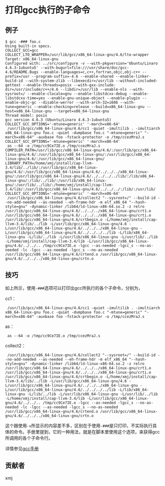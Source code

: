 # 打印gcc执行的子命令

## 例子

	$ gcc -### foo.c
	Using built-in specs.
	COLLECT_GCC=gcc
	COLLECT_LTO_WRAPPER=/usr/lib/gcc/x86_64-linux-gnu/4.6/lto-wrapper
	Target: x86_64-linux-gnu
	Configured with: ../src/configure -v --with-pkgversion='Ubuntu/Linaro 4.6.3-1ubuntu5' --with-bugurl=file:///usr/share/doc/gcc-4.6/README.Bugs --enable-languages=c,c++,fortran,objc,obj-c++ --prefix=/usr --program-suffix=-4.6 --enable-shared --enable-linker-build-id --with-system-zlib --libexecdir=/usr/lib --without-included-gettext --enable-threads=posix --with-gxx-include-dir=/usr/include/c++/4.6 --libdir=/usr/lib --enable-nls --with-sysroot=/ --enable-clocale=gnu --enable-libstdcxx-debug --enable-libstdcxx-time=yes --enable-gnu-unique-object --enable-plugin --enable-objc-gc --disable-werror --with-arch-32=i686 --with-tune=generic --enable-checking=release --build=x86_64-linux-gnu --host=x86_64-linux-gnu --target=x86_64-linux-gnu
	Thread model: posix
	gcc version 4.6.3 (Ubuntu/Linaro 4.6.3-1ubuntu5) 
	COLLECT_GCC_OPTIONS='-mtune=generic' '-march=x86-64'
	 /usr/lib/gcc/x86_64-linux-gnu/4.6/cc1 -quiet -imultilib . -imultiarch x86_64-linux-gnu foo.c -quiet -dumpbase foo.c "-mtune=generic" "-march=x86-64" -auxbase foo -fstack-protector -o /tmp/ccezMraJ.s
	COLLECT_GCC_OPTIONS='-mtune=generic' '-march=x86-64'
	 as --64 -o /tmp/cc9Ce7IE.o /tmp/ccezMraJ.s
	COMPILER_PATH=/usr/lib/gcc/x86_64-linux-gnu/4.6/:/usr/lib/gcc/x86_64-linux-gnu/4.6/:/usr/lib/gcc/x86_64-linux-gnu/:/usr/lib/gcc/x86_64-linux-gnu/4.6/:/usr/lib/gcc/x86_64-linux-gnu/
	LIBRARY_PATH=/home/xmj/install/cap-llvm-3.4/lib/../lib/:/usr/lib/gcc/x86_64-linux-gnu/4.6/:/usr/lib/gcc/x86_64-linux-gnu/4.6/../../../x86_64-linux-gnu/:/usr/lib/gcc/x86_64-linux-gnu/4.6/../../../../lib/:/lib/x86_64-linux-gnu/:/lib/../lib/:/usr/lib/x86_64-linux-gnu/:/usr/lib/../lib/:/home/xmj/install/cap-llvm-3.4/lib/:/usr/lib/gcc/x86_64-linux-gnu/4.6/../../../:/lib/:/usr/lib/
	COLLECT_GCC_OPTIONS='-mtune=generic' '-march=x86-64'
	 /usr/lib/gcc/x86_64-linux-gnu/4.6/collect2 "--sysroot=/" --build-id --no-add-needed --as-needed --eh-frame-hdr -m elf_x86_64 "--hash-style=gnu" -dynamic-linker /lib64/ld-linux-x86-64.so.2 -z relro /usr/lib/gcc/x86_64-linux-gnu/4.6/../../../x86_64-linux-gnu/crt1.o /usr/lib/gcc/x86_64-linux-gnu/4.6/../../../x86_64-linux-gnu/crti.o /usr/lib/gcc/x86_64-linux-gnu/4.6/crtbegin.o -L/home/xmj/install/cap-llvm-3.4/lib/../lib -L/usr/lib/gcc/x86_64-linux-gnu/4.6 -L/usr/lib/gcc/x86_64-linux-gnu/4.6/../../../x86_64-linux-gnu -L/usr/lib/gcc/x86_64-linux-gnu/4.6/../../../../lib -L/lib/x86_64-linux-gnu -L/lib/../lib -L/usr/lib/x86_64-linux-gnu -L/usr/lib/../lib -L/home/xmj/install/cap-llvm-3.4/lib -L/usr/lib/gcc/x86_64-linux-gnu/4.6/../../.. /tmp/cc9Ce7IE.o -lgcc --as-needed -lgcc_s --no-as-needed -lc -lgcc --as-needed -lgcc_s --no-as-needed /usr/lib/gcc/x86_64-linux-gnu/4.6/crtend.o /usr/lib/gcc/x86_64-linux-gnu/4.6/../../../x86_64-linux-gnu/crtn.o

## 技巧

如上所示，使用`-###`选项可以打印出gcc所执行的各个子命令，分别为，

cc1：

	 /usr/lib/gcc/x86_64-linux-gnu/4.6/cc1 -quiet -imultilib . -imultiarch x86_64-linux-gnu foo.c -quiet -dumpbase foo.c "-mtune=generic" "-march=x86-64" -auxbase foo -fstack-protector -o /tmp/ccezMraJ.s

as：

	 as --64 -o /tmp/cc9Ce7IE.o /tmp/ccezMraJ.s

collect2：

	 /usr/lib/gcc/x86_64-linux-gnu/4.6/collect2 "--sysroot=/" --build-id --no-add-needed --as-needed --eh-frame-hdr -m elf_x86_64 "--hash-style=gnu" -dynamic-linker /lib64/ld-linux-x86-64.so.2 -z relro /usr/lib/gcc/x86_64-linux-gnu/4.6/../../../x86_64-linux-gnu/crt1.o /usr/lib/gcc/x86_64-linux-gnu/4.6/../../../x86_64-linux-gnu/crti.o /usr/lib/gcc/x86_64-linux-gnu/4.6/crtbegin.o -L/home/xmj/install/cap-llvm-3.4/lib/../lib -L/usr/lib/gcc/x86_64-linux-gnu/4.6 -L/usr/lib/gcc/x86_64-linux-gnu/4.6/../../../x86_64-linux-gnu -L/usr/lib/gcc/x86_64-linux-gnu/4.6/../../../../lib -L/lib/x86_64-linux-gnu -L/lib/../lib -L/usr/lib/x86_64-linux-gnu -L/usr/lib/../lib -L/home/xmj/install/cap-llvm-3.4/lib -L/usr/lib/gcc/x86_64-linux-gnu/4.6/../../.. /tmp/cc9Ce7IE.o -lgcc --as-needed -lgcc_s --no-as-needed -lc -lgcc --as-needed -lgcc_s --no-as-needed /usr/lib/gcc/x86_64-linux-gnu/4.6/crtend.o /usr/lib/gcc/x86_64-linux-gnu/4.6/../../../x86_64-linux-gnu/crtn.o

这个跟使用`-v`所显示的内容差不多，区别在于使用`-###`是只打印，不实际执行具体的命令。手册里提到，它的一种用法，就是在脚本里使用这个选项，来获得gcc所调用的各个子命令行。


详情参见[gcc手册](https://gcc.gnu.org/onlinedocs/gcc-4.3.0/gcc/Overall-Options.html#Overall-Options)

## 贡献者

xmj

